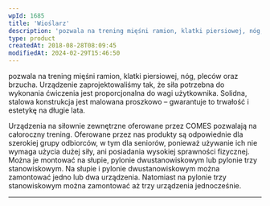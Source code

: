 ```yaml
---
wpId: 1685
title: 'Wioślarz'
description: 'pozwala na trening mięśni ramion, klatki piersiowej, nóg, pleców oraz brzucha. Urządzenie zaprojektowaliśmy tak, że siła potrzebna do wykonania ćwiczenia jest proporcjonalna do wagi użytkownika. Solidna, stalowa konstrukcja jest malowana proszkowo – gwarantuje to trwałość i estetykę na długie lata. Urządzenia na siłownie zewnętrzne oferowane przez COMES pozwalają na całoroczny trening. Oferowane przez nas produkty ...'
type: product
createdAt: 2018-08-28T08:09:45
modifiedAt: 2024-02-29T15:46:50
---
```



pozwala na trening mięśni ramion, klatki piersiowej, nóg, pleców oraz brzucha. Urządzenie zaprojektowaliśmy tak, że siła potrzebna do wykonania ćwiczenia jest proporcjonalna do wagi użytkownika. Solidna, stalowa konstrukcja jest malowana proszkowo – gwarantuje to trwałość i estetykę na długie lata.

Urządzenia na siłownie zewnętrzne oferowane przez COMES pozwalają na całoroczny trening. Oferowane przez nas produkty są odpowiednie dla szerokiej grupy odbiorców, w tym dla seniorów, ponieważ używanie ich nie wymaga użycia dużej siły, ani posiadania wysokiej sprawności fizycznej. Można je montować na słupie, pylonie dwustanowiskowym lub pylonie trzy stanowiskowym. Na słupie i pylonie dwustanowiskowym można zamontować jedno lub dwa urządzenia. Natomiast na pylonie trzy stanowiskowym można zamontować aż trzy urządzenia jednocześnie.

* * *